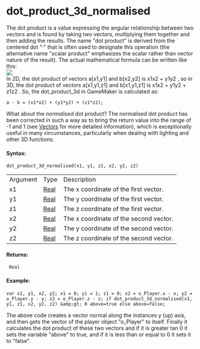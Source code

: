 # dot_product_3d_normalised

The dot product is a value expressing the angular relationship between
two vectors and is found by taking two vectors, multiplying them
together and then adding the results. The name "dot product" is derived
from the centered dot "·" that is often used to designate this operation
(the alternative name "scalar product" emphasizes the scalar rather than
vector nature of the result). The actual mathematical formula can be
written like this:  
![](https://gms.magecorn.com/Manual/assets/Images/Scripting_Reference/GML/Reference/Maths/dot_product_image.png)  
In 2D, the dot product of vectors a\[x1,y1\] and b\[x2,y2\] is x1x2 +
y1y2 , so in 3D, the dot product of vectors a\[x1,y1,z1\] and
b\[x1,y1,z1\] is x1x2 + y1y2 + z1z2 . So, the dot_product_3d in
GameMaker is calculated as:

``` gml
a · b = (x1*x2) + (y1*y2) + (z1*z2);
```

What about the *normalised* dot product? The normalised dot product has
been corrected in such a way as to bring the return value into the range
of -1 and 1 (see
[Vectors](../../../../Additional_Information/Vectors) for more
detailed information), which is exceptionally useful in many
circumstances, particularly when dealing with lighting and other 3D
functions.

#### **Syntax:**

``` gml
dot_product_3d_normalised(x1, y1, z1, x2, y2, z2)
```

|          |                                                                         |                                        |
|----------|-------------------------------------------------------------------------|----------------------------------------|
| Argument | Type                                                                    | Description                            |
| x1       |  [Real](../../../../../GameMaker_Language/GML_Overview/Data_Types)  | The x coordinate of the first vector.  |
| y1       |  [Real](../../../../../GameMaker_Language/GML_Overview/Data_Types)  | The y coordinate of the first vector.  |
| z1       |  [Real](../../../../../GameMaker_Language/GML_Overview/Data_Types)  | The z coordinate of the first vector.  |
| x2       |  [Real](../../../../../GameMaker_Language/GML_Overview/Data_Types)  | The x coordinate of the second vector. |
| y2       |  [Real](../../../../../GameMaker_Language/GML_Overview/Data_Types)  | The y coordinate of the second vector. |
| z2       |  [Real](../../../../../GameMaker_Language/GML_Overview/Data_Types)  | The z coordinate of the second vector. |

#### Returns:

``` gml
 Real
```

#### Example:

``` gml
var x1, y1, x2, y2; x1 = 0; y1 = 1; z1 = 0; x2 = o_Player.x - x; y2 = o_Player.y - y; z2 = o_Player.z - z; if dot_product_3d_normalised(x1, y1, z1, x2, y2, z2) &amp;gt; 0 above=true else above=false;
```

The above code creates a vector normal along the instances y (up) axis,
and then gets the vector of the player object "o_Player" to itself.
Finally it calculates the dot product of these two vectors and if it is
greater tan 0 it sets the variable "above" to true, and if it is less
than or equal to 0 it sets it to "false".
